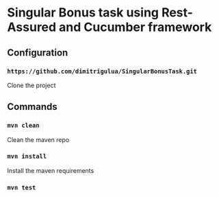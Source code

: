 # Singular Bonus task using Rest-Assured and Cucumber framework

## Configuration

### `https://github.com/dimitrigulua/SingularBonusTask.git`

Clone the project

## Commands
### `mvn clean`

Clean the maven repo
### `mvn install`

Install the maven requirements
### `mvn test`
